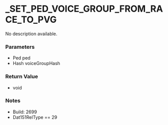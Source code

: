 # _SET_PED_VOICE_GROUP_FROM_RACE_TO_PVG

No description available.

### Parameters
* Ped ped
* Hash voiceGroupHash

### Return Value
* void

### Notes
* Build: 2699
* Dat151RelType == 29

